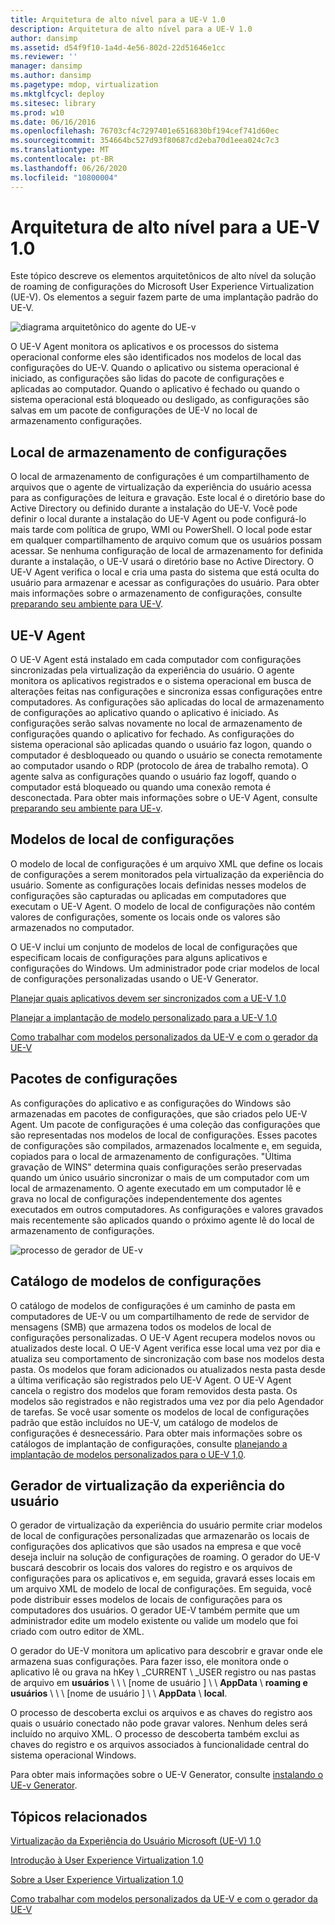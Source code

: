 ```yaml
---
title: Arquitetura de alto nível para a UE-V 1.0
description: Arquitetura de alto nível para a UE-V 1.0
author: dansimp
ms.assetid: d54f9f10-1a4d-4e56-802d-22d51646e1cc
ms.reviewer: ''
manager: dansimp
ms.author: dansimp
ms.pagetype: mdop, virtualization
ms.mktglfcycl: deploy
ms.sitesec: library
ms.prod: w10
ms.date: 06/16/2016
ms.openlocfilehash: 76703cf4c7297401e6516830bf194cef741d60ec
ms.sourcegitcommit: 354664bc527d93f80687cd2eba70d1eea024c7c3
ms.translationtype: MT
ms.contentlocale: pt-BR
ms.lasthandoff: 06/26/2020
ms.locfileid: "10800004"
---
```

# Arquitetura de alto nível para a UE-V 1.0


Este tópico descreve os elementos arquitetônicos de alto nível da solução de roaming de configurações do Microsoft User Experience Virtualization (UE-V). Os elementos a seguir fazem parte de uma implantação padrão do UE-V.

![diagrama arquitetônico do agente do UE-v](images/ue-vagentarchitecturaldiagram.gif)

O UE-V Agent monitora os aplicativos e os processos do sistema operacional conforme eles são identificados nos modelos de local das configurações do UE-V. Quando o aplicativo ou sistema operacional é iniciado, as configurações são lidas do pacote de configurações e aplicadas ao computador. Quando o aplicativo é fechado ou quando o sistema operacional está bloqueado ou desligado, as configurações são salvas em um pacote de configurações de UE-V no local de armazenamento configurações.

## Local de armazenamento de configurações


O local de armazenamento de configurações é um compartilhamento de arquivos que o agente de virtualização da experiência do usuário acessa para as configurações de leitura e gravação. Este local é o diretório base do Active Directory ou definido durante a instalação do UE-V. Você pode definir o local durante a instalação do UE-V Agent ou pode configurá-lo mais tarde com política de grupo, WMI ou PowerShell. O local pode estar em qualquer compartilhamento de arquivo comum que os usuários possam acessar. Se nenhuma configuração de local de armazenamento for definida durante a instalação, o UE-V usará o diretório base no Active Directory. O UE-V Agent verifica o local e cria uma pasta do sistema que está oculta do usuário para armazenar e acessar as configurações do usuário. Para obter mais informações sobre o armazenamento de configurações, consulte [preparando seu ambiente para UE-V](preparing-your-environment-for-ue-v.md).

## UE-V Agent


O UE-V Agent está instalado em cada computador com configurações sincronizadas pela virtualização da experiência do usuário. O agente monitora os aplicativos registrados e o sistema operacional em busca de alterações feitas nas configurações e sincroniza essas configurações entre computadores. As configurações são aplicadas do local de armazenamento de configurações ao aplicativo quando o aplicativo é iniciado. As configurações serão salvas novamente no local de armazenamento de configurações quando o aplicativo for fechado. As configurações do sistema operacional são aplicadas quando o usuário faz logon, quando o computador é desbloqueado ou quando o usuário se conecta remotamente ao computador usando o RDP (protocolo de área de trabalho remota). O agente salva as configurações quando o usuário faz logoff, quando o computador está bloqueado ou quando uma conexão remota é desconectada. Para obter mais informações sobre o UE-V Agent, consulte [preparando seu ambiente para UE-v](preparing-your-environment-for-ue-v.md).

## <a href="" id="bkmk-settingslocationtemplate"></a>Modelos de local de configurações


O modelo de local de configurações é um arquivo XML que define os locais de configurações a serem monitorados pela virtualização da experiência do usuário. Somente as configurações locais definidas nesses modelos de configurações são capturadas ou aplicadas em computadores que executam o UE-V Agent. O modelo de local de configurações não contém valores de configurações, somente os locais onde os valores são armazenados no computador.

O UE-V inclui um conjunto de modelos de local de configurações que especificam locais de configurações para alguns aplicativos e configurações do Windows. Um administrador pode criar modelos de local de configurações personalizadas usando o UE-V Generator.

[Planejar quais aplicativos devem ser sincronizados com a UE-V 1.0](planning-which-applications-to-synchronize-with-ue-v-10.md)

[Planejar a implantação de modelo personalizado para a UE-V 1.0](planning-for-custom-template-deployment-for-ue-v-10.md)

[Como trabalhar com modelos personalizados da UE-V e com o gerador da UE-V](working-with-custom-ue-v-templates-and-the-ue-v-generator.md)

## Pacotes de configurações


As configurações do aplicativo e as configurações do Windows são armazenadas em pacotes de configurações, que são criados pelo UE-V Agent. Um pacote de configurações é uma coleção das configurações que são representadas nos modelos de local de configurações. Esses pacotes de configurações são compilados, armazenados localmente e, em seguida, copiados para o local de armazenamento de configurações. "Última gravação de WINS" determina quais configurações serão preservadas quando um único usuário sincronizar o mais de um computador com um local de armazenamento. O agente executado em um computador lê e grava no local de configurações independentemente dos agentes executados em outros computadores. As configurações e valores gravados mais recentemente são aplicados quando o próximo agente lê do local de armazenamento de configurações.

![processo de gerador de UE-v](images/ue-vgeneratorprocess.gif)

## Catálogo de modelos de configurações


O catálogo de modelos de configurações é um caminho de pasta em computadores de UE-V ou um compartilhamento de rede de servidor de mensagens (SMB) que armazena todos os modelos de local de configurações personalizadas. O UE-V Agent recupera modelos novos ou atualizados deste local. O UE-V Agent verifica esse local uma vez por dia e atualiza seu comportamento de sincronização com base nos modelos desta pasta. Os modelos que foram adicionados ou atualizados nesta pasta desde a última verificação são registrados pelo UE-V Agent. O UE-V Agent cancela o registro dos modelos que foram removidos desta pasta. Os modelos são registrados e não registrados uma vez por dia pelo Agendador de tarefas. Se você usar somente os modelos de local de configurações padrão que estão incluídos no UE-V, um catálogo de modelos de configurações é desnecessário. Para obter mais informações sobre os catálogos de implantação de configurações, consulte [planejando a implantação de modelos personalizados para o UE-V 1,0](planning-for-custom-template-deployment-for-ue-v-10.md).

## Gerador de virtualização da experiência do usuário


O gerador de virtualização da experiência do usuário permite criar modelos de local de configurações personalizadas que armazenarão os locais de configurações dos aplicativos que são usados na empresa e que você deseja incluir na solução de configurações de roaming. O gerador do UE-V buscará descobrir os locais dos valores do registro e os arquivos de configurações para os aplicativos e, em seguida, gravará esses locais em um arquivo XML de modelo de local de configurações. Em seguida, você pode distribuir esses modelos de locais de configurações para os computadores dos usuários. O gerador UE-V também permite que um administrador edite um modelo existente ou valide um modelo que foi criado com outro editor de XML.

O gerador do UE-V monitora um aplicativo para descobrir e gravar onde ele armazena suas configurações. Para fazer isso, ele monitora onde o aplicativo lê ou grava na hKey \ _CURRENT \ _USER registro ou nas pastas de arquivo em **usuários** \ \ \ [nome de usuário \] \ \ **AppData**  \\  **roaming e usuários** \ \ \ [nome de usuário \] \ \ **AppData**  \\  **local**.

O processo de descoberta exclui os arquivos e as chaves do registro aos quais o usuário conectado não pode gravar valores. Nenhum deles será incluído no arquivo XML. O processo de descoberta também exclui as chaves do registro e os arquivos associados à funcionalidade central do sistema operacional Windows.

Para obter mais informações sobre o UE-V Generator, consulte [instalando o UE-v Generator](installing-the-ue-v-generator.md).

## Tópicos relacionados


[Virtualização da Experiência do Usuário Microsoft (UE-V) 1.0](index.md)

[Introdução à User Experience Virtualization 1.0](getting-started-with-user-experience-virtualization-10.md)

[Sobre a User Experience Virtualization 1.0](about-user-experience-virtualization-10.md)

[Como trabalhar com modelos personalizados da UE-V e com o gerador da UE-V](working-with-custom-ue-v-templates-and-the-ue-v-generator.md)

 

 





